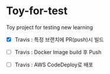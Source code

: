 # Toy-for-test
Toy project for testing new learning

- [X] Travis : 특정 브랜치에 PR(push)시 빌드

- [ ] Travis : Docker Image build 후 Push

- [ ] Travis : AWS CodeDeploy로 배포
